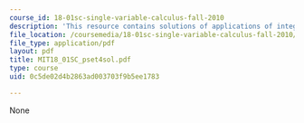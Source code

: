 ```yaml
---
course_id: 18-01sc-single-variable-calculus-fall-2010
description: 'This resource contains solutions of applications of integration problems. '
file_location: /coursemedia/18-01sc-single-variable-calculus-fall-2010/0c5de02d4b2863ad003703f9b5ee1783_MIT18_01SC_pset4sol.pdf
file_type: application/pdf
layout: pdf
title: MIT18_01SC_pset4sol.pdf
type: course
uid: 0c5de02d4b2863ad003703f9b5ee1783

---
```

None